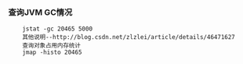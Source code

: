 ### 查询JVM GC情况

```
    jstat -gc 20465 5000
    其他说明--http://blog.csdn.net/zlzlei/article/details/46471627
    查询对象占用内存统计
    jmap -histo 20465
```
    